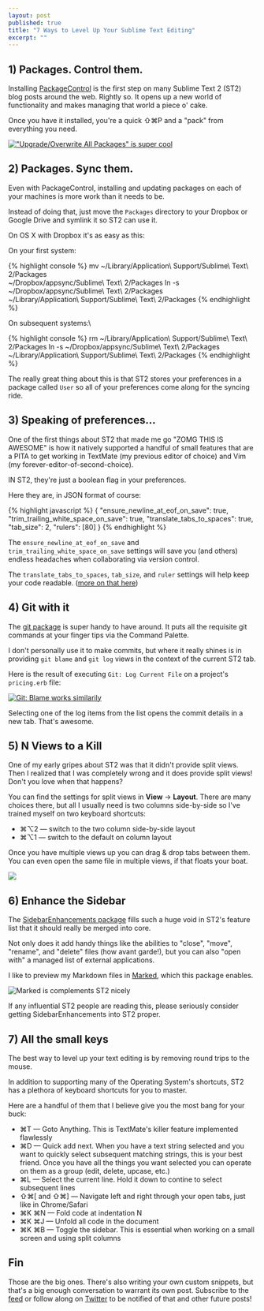 ```yaml
---
layout: post
published: true
title: "7 Ways to Level Up Your Sublime Text Editing"
excerpt: ""
---
```


## 1) Packages. Control them.

Installing [PackageControl][package-control] is the first step on many Sublime Text 2 (ST2) blog posts around the web. Rightly so. It opens up a new world of functionality and makes managing that world a piece o' cake.

Once you have it installed, you're a quick ⇧⌘P and a "pack" from everything you need.

[![&quot;Upgrade/Overwrite All Packages&quot; is super cool][package-control-pic]][package-control]

## 2) Packages. Sync them.

Even with PackageControl, installing and updating packages on each of your machines is more work than it needs to be.

Instead of doing that, just move the `Packages` directory to your Dropbox or Google Drive and symlink it so ST2 can use it.

On OS X with Dropbox it's as easy as this:

On your first system:

{% highlight console %}
mv ~/Library/Application\ Support/Sublime\ Text\ 2/Packages \
  ~/Dropbox/appsync/Sublime\ Text\ 2/Packages
ln -s ~/Dropbox/appsync/Sublime\ Text\ 2/Packages \
  ~/Library/Application\ Support/Sublime\ Text\ 2/Packages
{% endhighlight %}

On subsequent systems:\

{% highlight console %}
rm ~/Library/Application\ Support/Sublime\ Text\ 2/Packages
ln -s ~/Dropbox/appsync/Sublime\ Text\ 2/Packages \
  ~/Library/Application\ Support/Sublime\ Text\ 2/Packages
{% endhighlight %}

The really great thing about this is that ST2 stores your preferences in a package called `User` so all of your preferences come along for the syncing ride.

## 3) Speaking of preferences...

One of the first things about ST2 that made me go "ZOMG THIS IS AWESOME" is how it natively supported a handful of small features that are a PITA to get working in TextMate (my previous editor of choice) and Vim (my forever-editor-of-second-choice).

IN ST2, they're just a boolean flag in your preferences.

Here they are, in JSON format of course:

{% highlight javascript %}
{
  "ensure_newline_at_eof_on_save": true,
  "trim_trailing_white_space_on_save": true,
  "translate_tabs_to_spaces": true,
  "tab_size": 2,
  "rulers": [80]
}
{% endhighlight %}

The `ensure_newline_at_eof_on_save` and `trim_trailing_white_space_on_save` settings will save you (and others) endless headaches when collaborating via version control.

The `translate_tabs_to_spaces`, `tab_size`, and `ruler` settings will help keep your code readable. ([more on that here][white-spaces-post])

## 4) Git with it

The [git package][git-package] is super handy to have around. It puts all the requisite git commands at your finger tips via the Command Palette.

I don't personally use it to make commits, but where it really shines is in providing `git blame` and `git log` views in the context of the current ST2 tab.

Here is the result of executing `Git: Log Current File` on a project's `pricing.erb` file:

[![Git: Blame works similarily][git-log-current-file-pic]][git-package]

Selecting one of the log items from the list opens the commit details in a new tab. That's awesome.

## 5) N Views to a Kill

One of my early gripes about ST2 was that it didn't provide split views. Then I realized that I was completely wrong and it does provide split views! Don't you love when that happens?

You can find the settings for split views in **View** -> **Layout**. There are many choices there, but all I usually need is two columns side-by-side so I've trained myself on two keyboard shortcuts:

*  ⌘⌥2 &mdash; switch to the two column side-by-side layout
*  ⌘⌥1 &mdash; switch to the default on column layout

Once you have multiple views up you can drag & drop tabs between them. You can even open the same file in multiple views, if that floats your boat.

![][split-view-pic]

## 6) Enhance the Sidebar

The [SidebarEnhancements package][sidebar-enhancements-package] fills such a huge void in ST2's feature list that it should really be merged into core.

Not only does it add handy things like the abilities to "close", "move", "rename", and "delete" files (how avant garde!), but you can also "open with" a managed list of external applications.

I like to preview my Markdown files in [Marked][marked-app], which this package enables.

![Marked is complements ST2 nicely][open-with-marked-pic]

If any influential ST2 people are reading this, please seriously consider getting SidebarEnhancements into ST2 proper.

## 7) All the small keys

The best way to level up your text editing is by removing round trips to the mouse.

In addition to supporting many of the Operating System's shortcuts, ST2 has a plethora of keyboard shortcuts for you to master.

Here are a handful of them that I believe give you the most bang for your buck:

* ⌘T &mdash; Goto Anything. This is TextMate's killer feature implemented flawlessly
* ⌘D &mdash; Quick add next. When you have a text string selected and you want to quickly select subsequent matching strings, this is your best friend. Once you have all the things you want selected you can operate on them as a group (edit, delete, upcase, etc.)
* ⌘L &mdash; Select the current line. Hold it down to contine to select subsequent lines
* ⇧⌘[ and ⇧⌘] &mdash; Navigate left and right through your open tabs, just like in Chrome/Safari
* ⌘K ⌘N &mdash; Fold code at indentation N
* ⌘K ⌘J &mdash; Unfold all code in the document
* ⌘K ⌘B &mdash; Toggle the sidebar. This is essential when working on a small screen and using split columns

## Fin

Those are the big ones. There's also writing your own custom snippets, but that's a big enough conversation to warrant its own post. Subscribe to the [feed][rss-feed] or follow along on [Twitter][twitter-feed] to be notified of that and other future posts!

[package-control]:http://wbond.net/sublime_packages/package_control
[package-control-pic]:http://jerodsanto.net/drop/st2-package-control-20120817-104740.png
[white-spaces-post]:/2012/07/some-white-spaces-are-more-equal-than-others/
[git-package]:https://github.com/kemayo/sublime-text-2-git
[git-log-current-file-pic]:http://jerodsanto.net/drop/st2-git-log-current-file-20120817-110847.png
[split-view-pic]:http://jerodsanto.net/drop/st2-split-view-same-file-20120817-120223.png
[sidebar-enhancements-package]:https://github.com/titoBouzout/SideBarEnhancements
[marked-app]:http://markedapp.com/
[open-with-marked-pic]:http://jerodsanto.net/drop/sublime-text-open-with-marked-20120813-101112.png
[rss-feed]:/feed.xml
[twitter-feed]:http://twitter.com/jerodsanto

